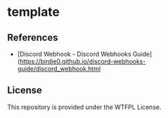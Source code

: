 # template

## References
* [Discord Webhook - Discord Webhooks Guide](https://birdie0.github.io/discord-webhooks-guide/discord_webhook.html

## License
This repository is provided under the WTFPL License.
